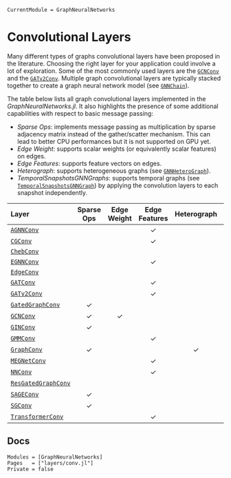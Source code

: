 ```@meta
CurrentModule = GraphNeuralNetworks
```

# Convolutional Layers

Many different types of graphs convolutional layers have been proposed in the literature. Choosing the right layer for your application could involve a lot of exploration. 
Some of the most commonly used layers are the [`GCNConv`](@ref) and the [`GATv2Conv`](@ref). Multiple graph convolutional layers are typically stacked together to create a graph neural network model
(see [`GNNChain`](@ref)).

The table below lists all graph convolutional layers implemented in the *GraphNeuralNetworks.jl*. It also highlights the presence of some additional capabilities with respect to basic message passing:
- *Sparse Ops*: implements message passing as multiplication by sparse adjacency matrix instead of the gather/scatter mechanism. This can lead to better CPU performances but it is not supported on GPU yet. 
- *Edge Weight*: supports scalar weights (or equivalently scalar features) on edges. 
- *Edge Features*: supports feature vectors on edges.
- *Heterograph*: supports heterogeneous graphs (see [`GNNHeteroGraph`](@ref)).
- *TemporalSnapshotsGNNGraphs*: supports temporal graphs (see [`TemporalSnapshotsGNNGraph`](@ref)) by applying the convolution layers to each snapshot independently.

| Layer                       |Sparse Ops|Edge Weight|Edge Features| Heterograph  | TemporalSnapshotsGNNGraphs |
| :--------                   |  :---:   |:---:      |:---:        |  :---:       | :---:                      |
| [`AGNNConv`](@ref)          |          |           |     ✓       |              |                    |                          
| [`CGConv`](@ref)            |          |           |     ✓       |              |                           | 
| [`ChebConv`](@ref)          |          |           |             |              |                            |
| [`EGNNConv`](@ref)          |          |           |     ✓       |              |                           |
| [`EdgeConv`](@ref)          |          |           |             |              |                            |  
| [`GATConv`](@ref)           |          |           |     ✓       |              |                            |
| [`GATv2Conv`](@ref)         |          |           |     ✓       |              |                            |
| [`GatedGraphConv`](@ref)    |     ✓    |           |             |              |                            |
| [`GCNConv`](@ref)           |     ✓    |     ✓     |             |              |               ✓            |
| [`GINConv`](@ref)           |     ✓    |           |             |              |                ✓           |
| [`GMMConv`](@ref)           |          |           |     ✓       |              |                            |
| [`GraphConv`](@ref)         |     ✓    |           |             |       ✓      |              ✓              |   
| [`MEGNetConv`](@ref)        |          |           |     ✓       |              |                            |              
| [`NNConv`](@ref)            |          |           |     ✓       |              |                            |
| [`ResGatedGraphConv`](@ref) |          |           |             |              |               ✓             |
| [`SAGEConv`](@ref)          |     ✓    |           |             |              |             ✓               |
| [`SGConv`](@ref)            |     ✓    |           |             |              |                           |
| [`TransformerConv`](@ref)   |          |           |     ✓       |              |                           |


## Docs

```@autodocs
Modules = [GraphNeuralNetworks]
Pages   = ["layers/conv.jl"]
Private = false
```
